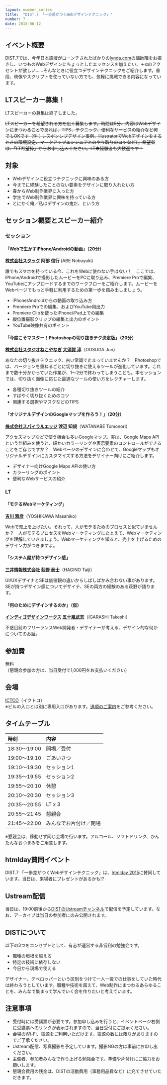 ```yaml
---
layout: number_series
title:  "DIST.7 「一歩差がつくWebデザインテクニック」"
number: 7
date: 2015-06-12
---
```


## イベント概要

DIST.7では、今年日本語版がローンチされたばかりの[lynda.com](https://www.lynda.jp/)の講師陣をお招きし、いつものWebデザインにちょっとしたエッセンスを加えたい、＋αのアクセントが欲しい……そんなときに役立つデザインテクニックをご紹介します。普段、映像やスクリプトを使っていない方でも、気軽に挑戦できる内容になっています。

## LTスピーカー募集！

LTスピーカーの募集は終了しました。

~~LTスピーカーを希望される方を広く募集します。時間は5分、内容はWebデザインにまつわることであれば、TIPS、テクニック、便利なサービスの紹介など何でもOKです（例：レスポンシブデザイン事例、IllustratorでWebデザインをするときの環境設定、マークアップエンジニアとのやり取りのコツなど）。希望者は、「LT希望枠」からお申し込みください。LT未経験者も大歓迎です！~~

## 対象

* Webデザインに役立つテクニックに興味のある方
* 今までに経験したことのない要素をデザインに取り入れたい方
* 春からWeb制作業界に入った方
* 学生でWeb制作業界に興味を持っている方
* とにかく俺／私はデザインの鬼だ、という方

## セッション概要とスピーカー紹介

### セッション

#### **「Webで生かすiPhone/Androidの動画」（20分）**

**[株式会社スタック](http://stack.co.jp/) 阿部 信行** (ABE Nobuyuki)

誰でもスマホを持っている今、これをWebに使わない手はない！　ここでは、iPhone/Androidで撮影したムービーをPCに取り込み、Premiere Proで編集、YouTubeにアップロードするまでのワークフローをご紹介します。ムービーをWebページでもっと手軽に利用するための第一歩を踏み出しましょう。

* iPhone/Androidからの動画の取り込み方
* Premiere Proでの編集、およびYouTube用出力
* Premiere Clipを使ったiPhone/iPad上での編集
* 縦位置撮影クリップの編集と出力のポイント
* YouTube映像共有のポイント

#### **「今度こそマスター！Photoshopの切り抜きテク決定版」（20分）**

**[株式会社スタジオねこやなぎ](http://studionekoyanagi.jp/) [大須賀 淳](http://junoosuga.com/)**（OOSUGA Jun）

あなたの切り抜きテクニック、古い常識で止まっていませんか？　Photoshopでは、バージョンを重ねるごとに切り抜きに使えるツールが進化しています。これまで数十分かかっていた作業が、1～2分で終わってしまうことも。本セッションでは、切り抜く画像に応じた最適なツールの使い方をレクチャーします。

* 各種切り抜きツールの紹介
* すばやく切り抜くためのコツ
* 関連する選択やマスクなどのTIPS

#### **「オリジナルデザインのGoogleマップを作ろう！」（20分）**

**[株式会社スパイラルエッジ](http://spiraledge.jp/) 渡辺 知規**（WATANABE Tomonori）

アクセスマップなどで使う機会も多いGoogleマップ。実は、Google Maps APIという仕組みを使うと、細かいカラーリングや表示要素のコントロールができることをご存じですか？　Webページのデザインに合わせて、Googleマップもオリジナルデザインにカスタマイズする方法をデザイナー向けにご紹介します。

* デザイナー向けGoogle Maps APIの使い方
* カラーリングのポイント
* 便利なWebサービスの紹介

### LT

#### **「モテるWebマーケティング」**

**[吉川 雅彦](https://twitter.com/masahiko888)**（YOSHIKAWA Masahiko）

Webで売上を上げたい。それって、人がモテるためのプロセスと似ていませんか？　人がモテるプロセスをWebマーケティングにたとえて、Webマーケティングを理解していきましょう。Webマーケティングを知ると、売上を上げるためのデザイン力がつきますよ。

#### **「システム屋が持つデザイン感」**

**[三井情報株式会社](http://www.mki.co.jp/) [萩野 泰士](https://twitter.com/taipon_rock)**（HAGINO Taiji）

UI/UXデザイナとSEは価値観の違いからしばしばかみ合わない事があります。SEが持つデザイン感についてデザイナ、SEの両方の経験のある萩野が語ります。

#### **「何のためにデザインするのか」**（仮）

**[インディゴデザインワークス](http://www.indigo-design.org//) [五十嵐武志](https://twitter.com/takeshi81)**（IGARASHI Takeshi）

不惑目前のフリーランスWeb開発者・デザイナーが考える、デザイン的な何かについてのお話。

## 参加費

無料  
（懇親会参加の方は、当日受付で1,000円をお支払いください）

## 会場

[ICTCO](http://ictco.jp/)（イクトコ）  
※ビルの入口とは別に専用入口があります。[道順のご案内](http://ceroan.jp/ictco/map.jpg)をご参考ください。

## タイムテーブル

| 時刻         | 内容 |
|:-------------|:-----|
| 18:30～19:00 | 開場／受付 |
| 19:00～19:10 | ごあいさつ |
| 19:10～19:30 | セッション1 |
| 19:35～19:55 | セッション2 |
| 19:55～20:10 | 休憩 |
| 20:10～20:30 | セッション3 |
| 20:35～20:55 | LT x 3 |
| 20:55～21:45 | 懇親会 |
| 21:45～22:00 | みんなでお片付け／閉場 |

※懇親会は、移動せず同じ会場で行います。アルコール、ソフトドリンク、かんたんなおつまみをご用意します。

## htmlday賛同イベント

DIST.7 「一歩差がつくWebデザインテクニック」は、[htmlday 2015](http://www.htmlday.jp/)に賛同しています。当日は、来場者にプレゼントがあるかも!?

## Ustream配信

当日は、19:00前後から[DISTのUstreamチャンネル](http://www.ustream.tv/channel/dist-live)で配信を予定しています。なお、アーカイブは当日の参加者にのみ公開されます。

## DISTについて

以下の3つをコンセプトとして、有志が運営する非営利の勉強会です。

* 職種の垣根を越える
* 特定の技術に依存しない
* 今日から現場で使える

デザイナー、デベロッパーという区別をつけて一人一役での仕事をしていた時代は終わろうとしています。職種や技術を超えて、Web制作にまつわるあらゆることを、みんなで集まって学んでいく会を作りたいと考えています。

## 注意事項

* 受付時には受講票が必要です。参加申し込みを行うと、イベントページ右側に受講票へのリンクが表示されますので、当日受付にご提示ください。
* 会場のWi-Fi、電源をご利用いただけます。電源の数には限りがありますのでご了承ください。
* Ustream配信、写真撮影を予定しています。撮影NGの方は事前にお申し出ください。
* 主催者、参加者みんなで作り上げる勉強会です。準備や片付けにご協力をお願いします。
* 懇親会費用の残金は、DISTの活動費用（事務用品費など）に充てさせていただきます。